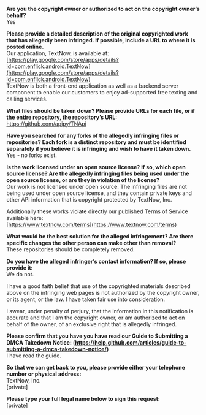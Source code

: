 **Are you the copyright owner or authorized to act on the copyright owner’s behalf?**   
Yes

**Please provide a detailed description of the original copyrighted work that has allegedly been infringed. If possible, include a URL to where it is posted online.**   
Our application, TextNow, is available at:  
[https://play.google.com/store/apps/details?id=com.enflick.android.TextNow](https://play.google.com/store/apps/details?id=com.enflick.android.TextNow)   
TextNow is both a front-end application as well as a backend server component to enable our customers to enjoy ad-supported free texting and calling services.

**What files should be taken down? Please provide URLs for each file, or if the entire repository, the repository’s URL:**   
https://github.com/apipy/TNApi

**Have you searched for any forks of the allegedly infringing files or repositories? Each fork is a distinct repository and must be identified separately if you believe it is infringing and wish to have it taken down.**   
Yes - no forks exist.

**Is the work licensed under an open source license? If so, which open source license? Are the allegedly infringing files being used under the open source license, or are they in violation of the license?**   
Our work is not licensed under open source. The infringing files are not being used under open source license, and they contain private keys and other API information that is copyright protected by TextNow, Inc.

Additionally these works violate directly our published Terms of Service available here:   
[https://www.textnow.com/terms](https://www.textnow.com/terms)

**What would be the best solution for the alleged infringement? Are there specific changes the other person can make other than removal?**   
These repositories should be completely removed.

**Do you have the alleged infringer’s contact information? If so, please provide it:**   
We do not.

I have a good faith belief that use of the copyrighted materials described above on the infringing web pages is not authorized by the copyright owner, or its agent, or the law. I have taken fair use into consideration.

I swear, under penalty of perjury, that the information in this notification is accurate and that I am the copyright owner, or am authorized to act on behalf of the owner, of an exclusive right that is allegedly infringed.

**Please confirm that you have you have read our Guide to Submitting a DMCA Takedown Notice: (https://help.github.com/articles/guide-to-submitting-a-dmca-takedown-notice/)**   
I have read the guide.

**So that we can get back to you, please provide either your telephone number or physical address:**   
TextNow, Inc.   
[private]

**Please type your full legal name below to sign this request:**   
[private]
